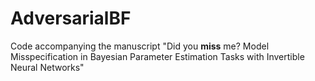 # AdversarialBF

Code accompanying the manuscript "Did you **miss** me? Model Misspecification in Bayesian Parameter Estimation Tasks with Invertible Neural Networks"
